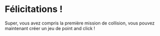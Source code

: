 # Félicitations !
Super, vous avez compris la première mission de collision, vous pouvez maintenant créer un jeu de point and click !

